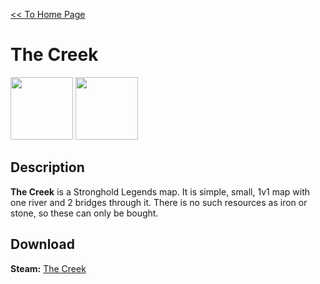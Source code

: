 [<< To Home Page](https://gekusite.github.io/Geku/)
# The Creek

<img src="https://steamuserimages-a.akamaihd.net/ugc/856104172564270764/085A89ADA0196D179B001D60E25CD58A6D7415E7/" width="100" height="100"> <img src="https://steamuserimages-a.akamaihd.net/ugc/856104172564280963/407B783903F604E93D88E8439A7A83DBBFF76578/" width="100" height="100">

## Description
**The Creek** is a Stronghold Legends map. It is simple, small, 1v1 map with one river and 2 bridges through it. There is no such resources as iron or stone, so these can only be bought.

## Download

 **Steam:** [The Creek](https://steamcommunity.com/sharedfiles/filedetails/?id=1134821287)
